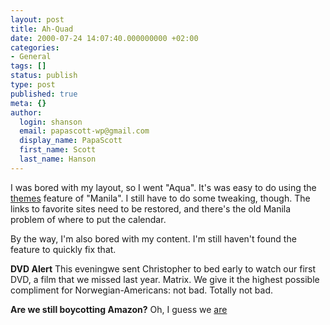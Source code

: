 ```yaml
---
layout: post
title: Ah-Quad
date: 2000-07-24 14:07:40.000000000 +02:00
categories:
- General
tags: []
status: publish
type: post
published: true
meta: {}
author:
  login: shanson
  email: papascott-wp@gmail.com
  display_name: PapaScott
  first_name: Scott
  last_name: Hanson
---
```

<p>I was bored with my layout, so I went "Aqua". It's was easy to do using the <a href="http://themes.weblogs.com/">themes</a> feature of "Manila". I still have to do some tweaking, though. The links to favorite sites need to be restored, and there's the old Manila problem of where to put the calendar.</p>
<p>By the way, I'm also bored with my content. I'm still haven't found the feature to quickly fix that.</p>
<p><b>DVD Alert</b> This eveningwe sent Christopher to bed early to watch our first DVD, a film that we missed last year. Matrix. We give it the highest possible compliment for Norwegian-Americans: not bad. Totally not bad.</p>
<p><b>Are we still boycotting Amazon?</b> Oh, I guess we <a href="http://scriptingnews.userland.com/backIssues/2000/07/24#closeButNoCigar">are</a></p>

